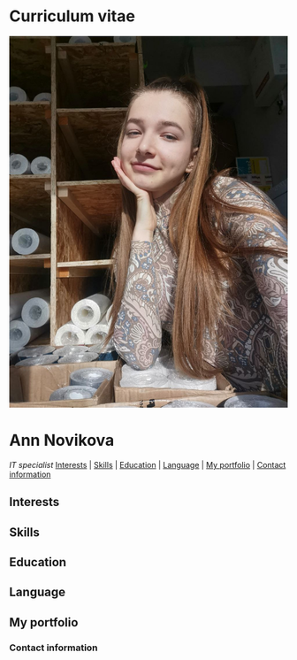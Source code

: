 # Curriculum vitae

![My photo](photo.jpg)

# Ann Novikova
_IT specialist_
[Interests](#Interests) | [Skills](#Skills) | [Education](#Education) | [Language](#Language) | [My portfolio](#Myportfolio) | [Contact information](#Contactinformation)

## Interests



## Skills



## Education



## Language


## My portfolio



### Contact information


